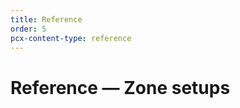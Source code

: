```yaml
---
title: Reference
order: 5
pcx-content-type: reference
---
```


# Reference — Zone setups

<DirectoryListing path="/zone-setups/reference"/>
